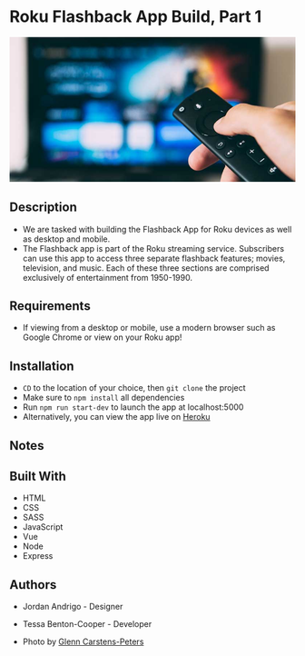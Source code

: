 # Roku Flashback App Build, Part 1

![Roku Flashback](./public/images/readme.jpg)

## Description
* We are tasked with building the Flashback App for Roku devices as well as desktop and mobile.
* The Flashback app is part of the Roku streaming service. Subscribers can use this app to access three separate flashback features; movies, television, and music. Each of these three sections are comprised exclusively of entertainment from 1950-1990. 

## Requirements
* If viewing from a desktop or mobile, use a modern browser such as Google Chrome or view on your Roku app!

## Installation
* `CD` to the location of your choice, then `git clone` the project
* Make sure to `npm install` all dependencies
* Run `npm run start-dev` to launch the app at localhost:5000
* Alternatively, you can view the app live on [Heroku](https://roku-flashback-app.herokuapp.com/)

## Notes


## Built With
* HTML
* CSS
* SASS
* JavaScript
* Vue
* Node
* Express

## Authors
* Jordan Andrigo - Designer
* Tessa Benton-Cooper - Developer

* Photo by [Glenn Carstens-Peters](https://unsplash.com/@glenncarstenspeters?utm_source=unsplash&amp;utm_medium=referral&amp;utm_content=creditCopyText")